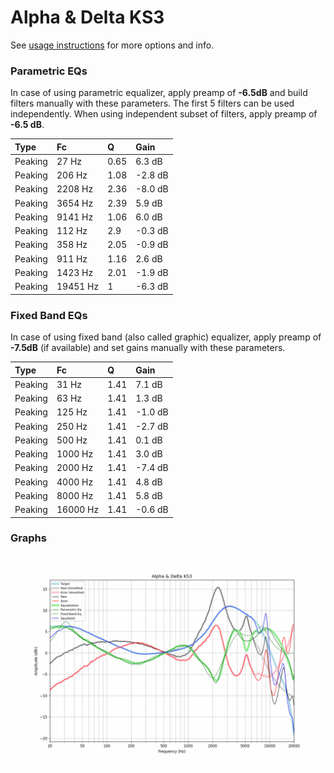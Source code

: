 # Alpha & Delta KS3
See [usage instructions](https://github.com/jaakkopasanen/AutoEq#usage) for more options and info.

### Parametric EQs
In case of using parametric equalizer, apply preamp of **-6.5dB** and build filters manually
with these parameters. The first 5 filters can be used independently.
When using independent subset of filters, apply preamp of **-6.5 dB**.

| Type    | Fc       |    Q | Gain    |
|:--------|:---------|:-----|:--------|
| Peaking | 27 Hz    | 0.65 | 6.3 dB  |
| Peaking | 206 Hz   | 1.08 | -2.8 dB |
| Peaking | 2208 Hz  | 2.36 | -8.0 dB |
| Peaking | 3654 Hz  | 2.39 | 5.9 dB  |
| Peaking | 9141 Hz  | 1.06 | 6.0 dB  |
| Peaking | 112 Hz   | 2.9  | -0.3 dB |
| Peaking | 358 Hz   | 2.05 | -0.9 dB |
| Peaking | 911 Hz   | 1.16 | 2.6 dB  |
| Peaking | 1423 Hz  | 2.01 | -1.9 dB |
| Peaking | 19451 Hz | 1    | -6.3 dB |

### Fixed Band EQs
In case of using fixed band (also called graphic) equalizer, apply preamp of **-7.5dB**
(if available) and set gains manually with these parameters.

| Type    | Fc       |    Q | Gain    |
|:--------|:---------|:-----|:--------|
| Peaking | 31 Hz    | 1.41 | 7.1 dB  |
| Peaking | 63 Hz    | 1.41 | 1.3 dB  |
| Peaking | 125 Hz   | 1.41 | -1.0 dB |
| Peaking | 250 Hz   | 1.41 | -2.7 dB |
| Peaking | 500 Hz   | 1.41 | 0.1 dB  |
| Peaking | 1000 Hz  | 1.41 | 3.0 dB  |
| Peaking | 2000 Hz  | 1.41 | -7.4 dB |
| Peaking | 4000 Hz  | 1.41 | 4.8 dB  |
| Peaking | 8000 Hz  | 1.41 | 5.8 dB  |
| Peaking | 16000 Hz | 1.41 | -0.6 dB |

### Graphs
![](./Alpha%20&%20Delta%20KS3.png)